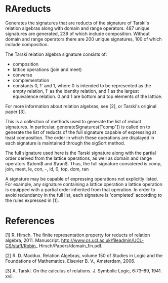 # RAreducts
Generates the signatures that are reducts of the signature of Tarski's relation algebras along with domain and range operators. 487 unique signatures are generated, 239 of which include composition. Without domain and range operators there are 200 unique signatures, 100 of which include composition.

The Tarski relation algebra signature consists of:
  - composition
  - lattice operations (join and meet)
  - converse
  - complementation
  - constants 0, 1' and 1, where 0 is intended to be represented as the empty relation, 1' as the identity relation, and 1 as the largest equivalence relation. 0 and 1 are bottom and top elements of the lattice.
  
For more information about relation algebras, see [2], or Tarski's original paper [3].

This is a collection of methods used to generate the list of reduct signatures. In particular, generateSignatures(["comp"]) is called on to generate the list of reducts of the full signature capable of expressing at least composition. The order in which these operations are displayed in each signature is maintained through the sigSort method.
  
The full signature used here is the Tarski signature along with the partial order derived from the lattice operations, as well as domain and range operators $\dom$ and $\ran$. Thus, the full signature considered is
    comp, join, meet, le, con, -, id, 0, top, dom, ran
    
A signature may be capable of expressing operations not explicitly listed. For example, any signature containing a lattice operation a lattice operation is equipped with a partial order inherited from that operation. In order to avoid redundancy in the full list, each signature is 'completed' according to the rules expressed in [1].
 
# References 
[1] R. Hirsch. The finite representation property for reducts of relation algebra,
2011. Manuscript. http://www.cs.ucl.ac.uk/fileadmin/UCL-CS/staff/Robin_
Hirsch/Papers/domain_fin.pdf.
  
[2] R. D. Maddux. Relation Algebras, volume 150 of Studies in Logic and the
Foundations of Mathematics. Elsevier B. V., Amsterdam, 2006.

[3] A. Tarski. On the calculus of relations. J. Symbolic Logic, 6:73–89, 1941. xvii.

